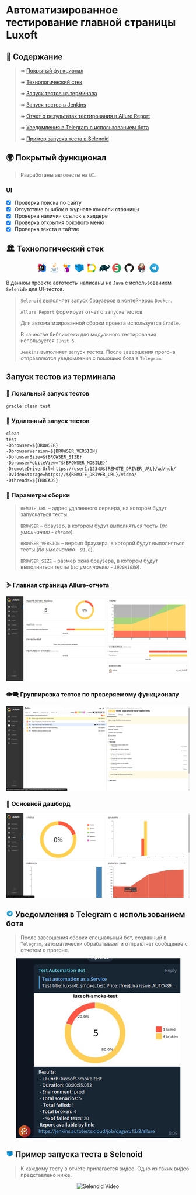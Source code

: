 # Автоматизированное тестирование главной страницы Luxoft

## :cherry_blossom:	Содержание
                         
> ➠ [Покрытый функционал](#earth_africa-покрытый-функционал)
>
> ➠ [Технологический стек](#classical_building-технологический-стек)
>
> ➠ [Запуск тестов из терминала](#запуск-тестов-из-терминала)
>
> ➠ [Запуск тестов в Jenkins](#robot-удаленный-запуск-тестов)
>
> ➠ [Отчет о результатах тестирования в Allure Report](#skier-главная-страница-allure-отчета)
>
> ➠ [Уведомления в Telegram с использованием бота](#-уведомления-в-telegram-с-использованием-бота)
>
> ➠ [Пример запуска теста в Selenoid](#-пример-запуска-теста-в-selenoid)


## :earth_africa: Покрытый функционал

> Разработаны автотесты на <code>UI</code>.
### UI

- [x] Проверка поиска по сайту
- [x] Отсутствие ошибок в журнале консоли страницы
- [x] Проверка наличия ссылок в хэддере
- [x] Проверка открытия бокового меню
- [x] Проверка текста в тайтле

## :classical_building: Технологический стек

<p align="center">
<img width="6%" title="IntelliJ IDEA" src="images/icons/Intelij_IDEA.svg">
<img width="6%" title="Java" src="images/icons/Java.svg">
<img width="6%" title="Selenide" src="images/icons/Selenide.svg">
<img width="6%" title="Selenoid" src="images/icons/Selenoid.svg">
<img width="6%" title="Allure Report" src="images/icons/Allure_Report.svg">
<img width="6%" title="Gradle" src="images/icons/Gradle.svg">
<img width="6%" title="JUnit5" src="images/icons/JUnit5.svg">
<img width="6%" title="GitHub" src="images/icons/GitHub.svg">
<img width="6%" title="Jenkins" src="images/icons/Jenkins.svg">
<img width="6%" title="Telegram" src="images/icons/Telegram.svg">
</p>

 В данном проекте автотесты написаны на <code>Java</code> с использованием <code>Selenide</code> для UI-тестов.
>
> <code>Selenoid</code> выполняет запуск браузеров в контейнерах <code>Docker</code>.
>
> <code>Allure Report</code> формирует отчет о запуске тестов.
>
> Для автоматизированной сборки проекта используется <code>Gradle</code>.
>
> В качестве библиотеки для модульного тестирования используется <code>JUnit 5</code>.
>
> <code>Jenkins</code> выполняет запуск тестов.
> После завершения прогона отправляются уведомления с помощью бота в <code>Telegram</code>.


## Запуск тестов из терминала

### :robot: Локальный запуск тестов

```
gradle clean test
```

### :robot: Удаленный запуск тестов 

```
clean
test
-Dbrowser=${BROWSER}
-DbrowserVersion=${BROWSER_VERSION}
-DbrowserSize=${BROWSER_SIZE}
-DbrowserMobileView="${BROWSER_MOBILE}"
-DremoteDriverUrl=https://user1:1234@${REMOTE_DRIVER_URL}/wd/hub/
-DvideoStorage=https://${REMOTE_DRIVER_URL}/video/
-Dthreads=${THREADS}
```

### :robot: Параметры сборки

> <code>REMOTE_URL</code> – адрес удаленного сервера, на котором будут запускаться тесты.
>
> <code>BROWSER</code> – браузер, в котором будут выполняться тесты (_по умолчанию - <code>chrome</code>_).
>
> <code>BROWSER_VERSION</code> – версия браузера, в которой будут выполняться тесты (_по умолчанию - <code>91.0</code>_).
>
> <code>BROWSER_SIZE</code> – размер окна браузера, в котором будут выполняться тесты (_по умолчанию - <code>1920x1080</code>_).



### :skier: Главная страница Allure-отчета

<p align="center">
<img title="Allure Overview" src="images/screenshots/Allure.png">
</p>

### :eye_speech_bubble: Группировка тестов по проверяемому функционалу

<p align="center">
<img title="Allure Behaviors" src="images/screenshots/AllureTests.png">
</p>


### :frog: Основной дашборд

<p align="center">
<img title="Allure Overview Dashboard" src="images/screenshots/Dashboard.png">
</p>


## <img width="4%" title="Telegram" src="images/icons/Telegram.svg"> Уведомления в Telegram с использованием бота

> После завершения сборки специальный бот, созданный в <code>Telegram</code>, автоматически обрабатывает и отправляет сообщение с отчетом о прогоне.

<p align="center">
<img title="Telegram Notifications" src="images/screenshots/telegramReport.png">
</p>

## <img width="4%" title="Selenoid" src="images/icons/Selenoid.svg"> Пример запуска теста в Selenoid

> К каждому тесту в отчете прилагается видео. Одно из таких видео представлено ниже.
<p align="center">
  <img title="Selenoid Video" src="images/gif/selenoid_video.gif">
</p>
